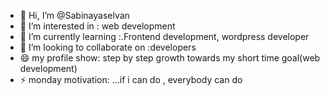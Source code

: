 - 👋 Hi, I’m @Sabinayaselvan
- 👀 I’m interested in : web development 
- 🌱 I’m currently learning :.Frontend development, wordpress developer
- 💞️ I’m looking to collaborate on :developers
- 😄 my profile show: step by step growth towards my short time goal(web development)
- ⚡ monday motivation: ...if i can do , everybody can do 

<!---
Sabinayaselvan/Sabinayaselvan is a ✨ special ✨ repository because its `README.md` (this file) appears on your GitHub profile.
You can click the Preview link to take a look at your changes.
--->
